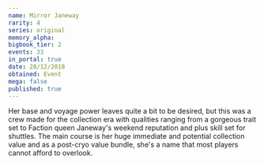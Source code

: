 ```yaml
---
name: Mirror Janeway
rarity: 4
series: original
memory_alpha:
bigbook_tier: 2
events: 33
in_portal: true
date: 28/12/2018
obtained: Event
mega: false
published: true
---
```


Her base and voyage power leaves quite a bit to be desired, but this was a crew made for the collection era with qualities ranging from a gorgeous trait set to Faction queen Janeway's weekend reputation and plus skill set for shuttles. The main course is her huge immediate and potential collection value and as a post-cryo value bundle, she's a name that most players cannot afford to overlook.
